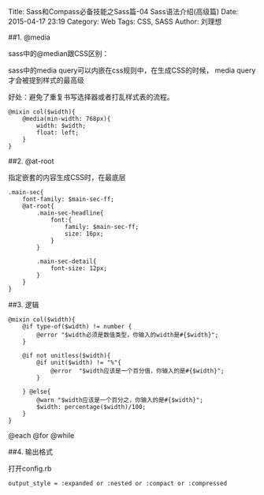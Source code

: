 Title: Sass和Compass必备技能之Sass篇-04 Sass语法介绍(高级篇)
Date: 2015-04-17 23:19
Category: Web
Tags: CSS, SASS
Author: 刘理想

##1. @media

sass中的@median跟CSS区别：

sass中的media query可以内嵌在css规则中，在生成CSS的时候，
media query 才会被提到样式的最高级

好处：避免了重复书写选择器或者打乱样式表的流程。

```
@mixin col($width){
    @media(min-width: 768px){
        width: $width;
        float: left;
    }
}
```

##2. @at-root

指定嵌套的内容生成CSS时，在最底层
```
.main-sec{
    font-family: $main-sec-ff;
    @at-root{
        .main-sec-headline{
            font:{
                family: $main-sec-ff;
                size: 16px;
            }
        }

        .main-sec-detail{
            font-size: 12px;
        }
    }
}
```

##3. 逻辑
```
@mixin col($width){
    @if type-of($width) != number {
        @error "$width必须是数值类型，你输入的width是#{$width}";
    }

    @if not unitless($width){
        @if unit($width) != "%"{
            @error  "$width应该是一个百分值，你输入的是#{$width}";
        }
        
    } @else{
        @warn "$width应该是一个百分之，你输入的是#{$width}";
        $width: percentage($width)/100;
    }
}
```

@each @for @while

##4. 输出格式

打开config.rb
```
output_style = :expanded or :nested or :compact or :compressed
```

